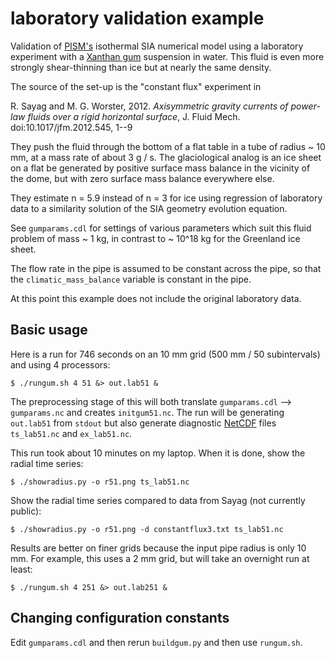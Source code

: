 # laboratory validation example

Validation of [PISM's](http://www.pism-docs.org) isothermal SIA numerical model
using a laboratory experiment with a [Xanthan gum](http://en.wikipedia.org/wiki/Xanthan_gum)
suspension in water.  This fluid is even more strongly shear-thinning than ice
but at nearly the same density.

The source of the set-up is the "constant flux" experiment in

  R. Sayag and M. G. Worster, 2012. *Axisymmetric gravity currents of
  power-law fluids over a rigid horizontal surface*, J. Fluid Mech.
  doi:10.1017/jfm.2012.545, 1--9

They push the fluid through the bottom of a flat table in a tube of radius
~ 10 mm, at a mass rate of about 3 g / s.  The glaciological analog is an ice
sheet on a flat be generated by positive surface mass balance in the vicinity
of the dome, but with zero surface mass balance everywhere else.

They estimate n = 5.9 instead of n = 3 for ice using regression of laboratory
data to a similarity solution of the SIA geometry evolution equation.

See `gumparams.cdl` for settings of various parameters which suit this fluid
problem of mass ~ 1 kg, in contrast to ~ 10^18 kg for the Greenland ice sheet.

The flow rate in the pipe is assumed to be constant across the pipe,
so that the `climatic_mass_balance` variable is constant in the pipe.

At this point this example does not include the original laboratory data.

## Basic usage

Here is a run for 746 seconds on an 10 mm grid (500 mm / 50 subintervals) and
using 4 processors:

    $ ./rungum.sh 4 51 &> out.lab51 &

The preprocessing stage of this will both translate `gumparams.cdl` --> `gumparams.nc`
and creates `initgum51.nc`.  The run will be generating `out.lab51` from `stdout`
but also generate diagnostic [NetCDF](http://www.unidata.ucar.edu/software/netcdf/)
files `ts_lab51.nc` and `ex_lab51.nc`.

This run took about 10 minutes on my laptop.  When it is done, show the radial
time series:

    $ ./showradius.py -o r51.png ts_lab51.nc

Show the radial time series compared to data from Sayag (not currently public):

    $ ./showradius.py -o r51.png -d constantflux3.txt ts_lab51.nc

Results are better on finer grids because the input pipe radius is
only 10 mm.  For example, this uses a 2 mm grid, but will take an overnight run
at least:

    $ ./rungum.sh 4 251 &> out.lab251 &

## Changing configuration constants

Edit `gumparams.cdl` and then rerun `buildgum.py` and then use `rungum.sh`.
